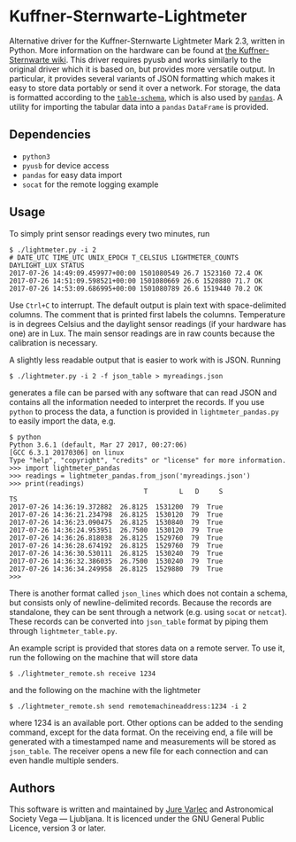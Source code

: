 # Kuffner-Sternwarte-Lightmeter

Alternative driver for the Kuffner-Sternwarte Lightmeter Mark 2.3, written in
Python. More information on the hardware can be found at [the
Kuffner-Sternwarte
wiki](http://kuffner-sternwarte.at/hms/wiki/index.php5?title=Lightmeter). This
driver requires pyusb and works similarly to the original driver which it is
based on, but provides more versatile output. In particular, it provides
several variants of JSON formatting which makes it easy to store data portably
or send it over a network. For storage, the data is formatted according to the
[`table-schema`](https://specs.frictionlessdata.io/table-schema/), which is also
used by [`pandas`](http://pandas.pydata.org/). A utility for importing the
tabular data into a `pandas` `DataFrame` is provided.

## Dependencies

  - `python3`
  - `pyusb` for device access
  - `pandas` for easy data import
  - `socat` for the remote logging example

## Usage

To simply print sensor readings every two minutes, run

    $ ./lightmeter.py -i 2
    # DATE_UTC TIME_UTC UNIX_EPOCH T_CELSIUS LIGHTMETER_COUNTS DAYLIGHT_LUX STATUS
    2017-07-26 14:49:09.459977+00:00 1501080549 26.7 1523160 72.4 OK
    2017-07-26 14:51:09.598521+00:00 1501080669 26.6 1520880 71.7 OK
    2017-07-26 14:53:09.686995+00:00 1501080789 26.6 1519440 70.2 OK

Use `Ctrl+C` to interrupt. The default output is plain text with
space-delimited columns. The comment that is printed first labels the columns.
Temperature is in degrees Celsius and the daylight sensor readings (if your
hardware has one) are in Lux. The main sensor readings are in raw counts
because the calibration is necessary.

A slightly less readable output that is easier to work with is JSON. Running

    $ ./lightmeter.py -i 2 -f json_table > myreadings.json

generates a file can be parsed with any software that can read JSON and
contains all the information needed to interpret the records. If you use
`python` to process the data, a function is provided in `lightmeter_pandas.py`
to easily import the data, e.g.

    $ python
    Python 3.6.1 (default, Mar 27 2017, 00:27:06)
    [GCC 6.3.1 20170306] on linux
    Type "help", "copyright", "credits" or "license" for more information.
    >>> import lightmeter_pandas
    >>> readings = lightmeter_pandas.from_json('myreadings.json')
    >>> print(readings)
                                      T        L   D     S
    TS
    2017-07-26 14:36:19.372882  26.8125  1531200  79  True
    2017-07-26 14:36:21.234798  26.8125  1530120  79  True
    2017-07-26 14:36:23.090475  26.8125  1530840  79  True
    2017-07-26 14:36:24.953951  26.7500  1530120  79  True
    2017-07-26 14:36:26.818038  26.8125  1529760  79  True
    2017-07-26 14:36:28.674192  26.8125  1529760  79  True
    2017-07-26 14:36:30.530111  26.8125  1530240  79  True
    2017-07-26 14:36:32.386035  26.7500  1530240  79  True
    2017-07-26 14:36:34.249958  26.8125  1529880  79  True
    >>>

There is another format called `json_lines` which does not contain a schema,
but consists only of newline-delimited records. Because the records are
standalone, they can be sent through a network (e.g. using `socat` or
`netcat`). These records can be converted into `json_table` format by piping
them through `lightmeter_table.py`.

An example script is provided that stores data on a remote server. To use it,
run the following on the machine that will store data

    $ ./lightmeter_remote.sh receive 1234

and the following on the machine with the lightmeter

    $ ./lightmeter_remote.sh send remotemachineaddress:1234 -i 2

where 1234 is an available port. Other options can be added to the sending
command, except for the data format. On the receiving end, a file will be
generated with a timestamped name and measurements will be stored as
`json_table`. The receiver opens a new file for each connection and can even
handle multiple senders.

## Authors

This software is written and maintained by [Jure
Varlec](mailto:jure.varlec@ad-vega.si) and Astronomical Society Vega —
Ljubljana. It is licenced under the GNU General Public Licence, version 3 or
later.
